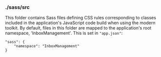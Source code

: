 ### ./sass/src

This folder contains Sass files defining CSS rules corresponding to classes
included in the application's JavaScript code build when using the modern toolkit.
By default, files in this folder are mapped to the application's root namespace, 'InboxManagement'.
This is set in `"app.json"`:

    "sass": {
        "namespace": "InboxManagement"
    }